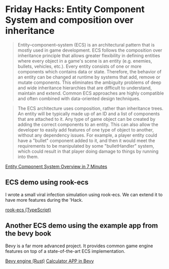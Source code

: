 # Friday Hacks: Entity Component System and composition over inheritance

> Entity–component–system (ECS) is an architectural pattern that is mostly used in game development. ECS follows the composition over inheritance principle that allows greater flexibility in defining entities where every object in a game's scene is an entity (e.g. enemies, bullets, vehicles, etc.). Every entity consists of one or more components which contains data or state. Therefore, the behavior of an entity can be changed at runtime by systems that add, remove or mutate components. This eliminates the ambiguity problems of deep and wide inheritance hierarchies that are difficult to understand, maintain and extend. Common ECS approaches are highly compatible and often combined with data-oriented design techniques.

> The ECS architecture uses composition, rather than inheritance trees. An entity will be typically made up of an ID and a list of components that are attached to it. Any type of game object can be created by adding the correct components to an entity. This can also allow the developer to easily add features of one type of object to another, without any dependency issues. For example, a player entity could have a "bullet" component added to it, and then it would meet the requirements to be manipulated by some "bulletHandler" system, which could result in that player doing damage to things by running into them.

[Entity Component System Overview in 7 Minutes](https://www.youtube.com/watch?v=2rW7ALyHaas)

## ECS demo using rook-ecs

I wrote a small viral infection simulation using rook-ecs. We can extend it to have more features during the 'Hack.

[rook-ecs (TypeScript)](https://github.com/sz-piotr/rook-ecs)

## Another ECS demo using the example app from the bevy book

Bevy is a far more advanced project. It provides common game engine features on top of a state-of-the-art ECS implementation.

[Bevy engine (Rust)](https://bevyengine.org)
[Calculator APP in Bevy](https://github.com/PravinKumar95/simple-calc)
